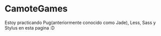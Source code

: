 # CamoteGames
Estoy practicando Pug(anteriormente conocido como Jade), Less, Sass y Stylus  en esta pagina :D
